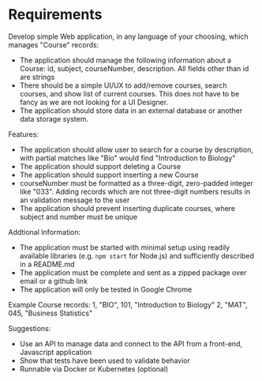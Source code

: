 # Requirements

Develop simple Web application, in any language of your choosing, which manages "Course" records:

- The application should manage the following information about a Course: id, subject, courseNumber, description. All fields other than id are strings
- There should be a simple UI/UX to add/remove courses, search courses, and show list of current courses. This does not have to be fancy as we are not looking for a UI Designer.
- The application should store data in an external database or another data storage system.

Features:

- The application should allow user to search for a course by description, with partial matches like "Bio" would find "Introduction to Biology"
- The application should support deleting a Course
- The application should support inserting a new Course
- courseNumber must be formatted as a three-digit, zero-padded integer like "033". Adding records which are not three-digit numbers results in an validation message to the user
- The application should prevent inserting duplicate courses, where subject and number must be unique

Addtional Information:

- The application must be started with minimal setup using readily available libraries (e.g. `npm start` for Node.js) and sufficiently described in a README.md
- The application must be complete and sent as a zipped package over email or a github link
- The application will only be tested in Google Chrome

Example Course records:
1, "BIO", 101, "Introduction to Biology"
2, "MAT", 045, "Business Statistics"

Suggestions:

- Use an API to manage data and connect to the API from a front-end, Javascript application
- Show that tests have been used to validate behavior
- Runnable via Docker or Kubernetes (optional)

